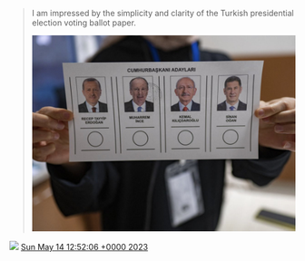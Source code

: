 > I am impressed by the simplicity and clarity of the Turkish presidential election voting ballot paper\. 
> 
> ![](../../media/1657730506660749312-FwFxG52WwAMbOcD.jpg)

<img src="../../media/tweet.ico" width="12" /> [Sun May 14 12:52:06 +0000 2023](https://twitter.com/DromerDenker/status/1657730506660749312)